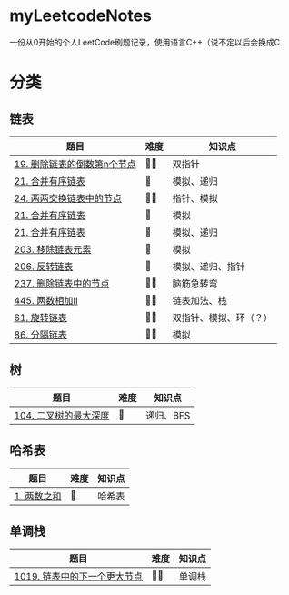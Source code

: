# myLeetcodeNotes

一份从0开始的个人LeetCode刷题记录，使用语言C++（说不定以后会换成C

# 分类

## 链表

|题目|难度|知识点|
|---|---|---|
|[19. 删除链表的倒数第n个节点](https://github.com/valerie04/myLeetcodeNotes/blob/main/LinkedList/19_%E5%88%A0%E9%99%A4%E9%93%BE%E8%A1%A8%E7%9A%84%E5%80%92%E6%95%B0%E7%AC%ACn%E4%B8%AA%E8%8A%82%E7%82%B9.md)|🌟🌟|双指针|
|[21. 合并有序链表](https://github.com/valerie04/myLeetcodeNotes/blob/main/LinkedList/21.%20%E5%90%88%E5%B9%B6%E6%9C%89%E5%BA%8F%E9%93%BE%E8%A1%A8.md)|🌟|模拟、递归|
|[24. 两两交换链表中的节点](https://github.com/valerie04/myLeetcodeNotes/blob/main/LinkedList/24_%E4%B8%A4%E4%B8%A4%E4%BA%A4%E6%8D%A2%E9%93%BE%E8%A1%A8%E4%B8%AD%E7%9A%84%E8%8A%82%E7%82%B9.md)|🌟🌟|指针、模拟|
|[21. 合并有序链表](https://github.com/valerie04/myLeetcodeNotes/blob/main/LinkedList/21.%20%E5%90%88%E5%B9%B6%E6%9C%89%E5%BA%8F%E9%93%BE%E8%A1%A8.md)|🌟|模拟|
|[21. 合并有序链表](https://github.com/valerie04/myLeetcodeNotes/blob/main/LinkedList/21.%20%E5%90%88%E5%B9%B6%E6%9C%89%E5%BA%8F%E9%93%BE%E8%A1%A8.md)|🌟|模拟、递归|
|[203. 移除链表元素](https://github.com/valerie04/myLeetcodeNotes/blob/main/LinkedList/203_%E7%A7%BB%E9%99%A4%E9%93%BE%E8%A1%A8%E5%85%83%E7%B4%A0.md)|🌟|模拟|
|[206. 反转链表](https://github.com/valerie04/myLeetcodeNotes/blob/main/LinkedList/206_%E5%8F%8D%E8%BD%AC%E9%93%BE%E8%A1%A8.md)|🌟|模拟、递归、指针|
|[237. 删除链表中的节点](https://github.com/valerie04/myLeetcodeNotes/blob/main/LinkedList/237_%E5%88%A0%E9%99%A4%E9%93%BE%E8%A1%A8%E4%B8%AD%E7%9A%84%E8%8A%82%E7%82%B9.md)|🌟🌟|脑筋急转弯|
|[445. 两数相加II](https://github.com/valerie04/myLeetcodeNotes/blob/main/LinkedList/445_%E4%B8%A4%E6%95%B0%E7%9B%B8%E5%8A%A0II.md)|🌟🌟|链表加法、栈|
|[61. 旋转链表](https://github.com/valerie04/myLeetcodeNotes/blob/main/LinkedList/61_%E6%97%8B%E8%BD%AC%E9%93%BE%E8%A1%A8.md)|🌟🌟|双指针、模拟、环（？）|
|[86. 分隔链表](https://github.com/valerie04/myLeetcodeNotes/blob/main/LinkedList/86_%E5%88%86%E9%9A%94%E9%93%BE%E8%A1%A8.md)|🌟🌟|模拟|

## 树

|题目|难度|知识点|
|---|---|---|
|[104. 二叉树的最大深度](https://github.com/valerie04/myLeetcodeNotes/blob/main/Tree/104_%E4%BA%8C%E5%8F%89%E6%A0%91%E7%9A%84%E6%9C%80%E5%A4%A7%E6%B7%B1%E5%BA%A6.md)|🌟|递归、BFS|

## 哈希表

|题目|难度|知识点|
|---|---|---|
|[1. 两数之和](https://github.com/valerie04/myLeetcodeNotes/blob/main/HashMap/1_%E4%B8%A4%E6%95%B0%E4%B9%8B%E5%92%8C.md)|🌟|哈希表|

## 单调栈

|题目|难度|知识点|
|---|---|---|
|[1019. 链表中的下一个更大节点](https://github.com/valerie04/myLeetcodeNotes/blob/main/Stack/1019_%E9%93%BE%E8%A1%A8%E4%B8%AD%E7%9A%84%E4%B8%8B%E4%B8%80%E4%B8%AA%E6%9B%B4%E5%A4%A7%E8%8A%82%E7%82%B9.md)|🌟🌟|单调栈|
